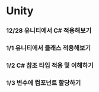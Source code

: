 # Unity

### 12/28 유니티에서 C# 적용해보기
### 1/1 유니티에서 클래스 적용해보기
### 1/2 C# 참조 타입 적용 및 이해하기
### 1/3 변수에 컴포넌트 할당하기